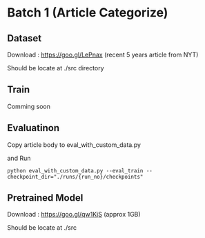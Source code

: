 # Batch 1 (Article Categorize)

## Dataset
Download : https://goo.gl/LePnax (recent 5 years article from NYT)

Should be locate at ./src directory

## Train
Comming soon

## Evaluatinon
Copy article body to eval_with_custom_data.py


and Run
```
python eval_with_custom_data.py --eval_train --checkpoint_dir="./runs/{run_no}/checkpoints"
```

## Pretrained Model
Download : https://goo.gl/qw1KjS (approx 1GB)

Should be locate at ./src
